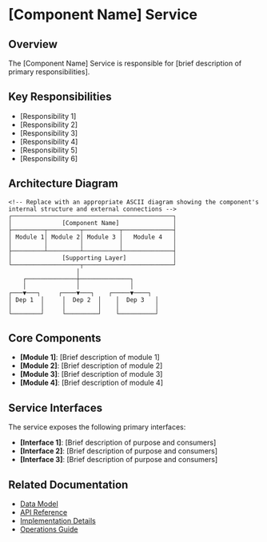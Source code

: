 # \[Component Name\] Service

## Overview

The \[Component Name\] Service is responsible for \[brief description of primary responsibilities\]. <!-- Provide a concise description of 2-3 sentences that explains the component's purpose -->

## Key Responsibilities

<!-- List 4-8 key responsibilities -->

* \[Responsibility 1\]
* \[Responsibility 2\]
* \[Responsibility 3\]
* \[Responsibility 4\]
* \[Responsibility 5\]
* \[Responsibility 6\]

## Architecture Diagram

```
<!-- Replace with an appropriate ASCII diagram showing the component's internal structure and external connections -->
┌─────────────────────────────────────────────┐
│              [Component Name]               │
├─────────┬─────────┬──────────┬──────────────┤
│ Module 1│ Module 2│ Module 3 │   Module 4   │
│         │         │          │              │
├─────────┴─────────┴──────────┴──────────────┤
│              [Supporting Layer]             │
└───────────────────┬─────────────────────────┘
                   │
    ┌──────────────┼──────────────┐
    │              │              │
┌───▼───┐     ┌────▼───┐    ┌─────▼────┐
│ Dep 1  │     │  Dep 2  │    │  Dep 3   │
│        │     │         │    │          │
└────────┘     └─────────┘    └──────────┘
```

## Core Components

<!-- Describe the main internal modules/components -->

* **\[Module 1\]**: \[Brief description of module 1\]
* **\[Module 2\]**: \[Brief description of module 2\]
* **\[Module 3\]**: \[Brief description of module 3\]
* **\[Module 4\]**: \[Brief description of module 4\]

## Service Interfaces

The service exposes the following primary interfaces:

<!-- List the main interfaces with brief descriptions -->

* **\[Interface 1\]**: \[Brief description of purpose and consumers\]
* **\[Interface 2\]**: \[Brief description of purpose and consumers\]
* **\[Interface 3\]**: \[Brief description of purpose and consumers\]

## Related Documentation

<!-- Provide links to related documents -->

* [Data Model](./data_model.md)
* [API Reference](./interfaces/api.md)
* [Implementation Details](./implementation/module1.md)
* [Operations Guide](./operations/monitoring.md)


